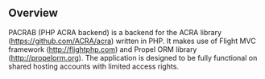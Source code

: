 ## Overview

PACRAB (PHP ACRA backend) is a backend for the ACRA library (https://github.com/ACRA/acra) written in PHP. It makes use of Flight MVC framework (http://flightphp.com) and Propel ORM library (http://propelorm.org). The application is designed to be fully functional on shared hosting accounts with limited access rights.
